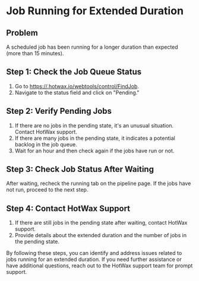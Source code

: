 # Job Running for Extended Duration

## Problem

A scheduled job has been running for a longer duration than expected (more than 15 minutes).

## Step 1: Check the Job Queue Status

1. Go to [https://<instanceName>.hotwax.io/webtools/control/FindJob](https://<instanceName>.hotwax.io/webtools/control/FindJob).
2. Navigate to the status field and click on "Pending."

## Step 2: Verify Pending Jobs

1. If there are no jobs in the pending state, it's an unusual situation. Contact HotWax support.
2. If there are many jobs in the pending state, it indicates a potential backlog in the job queue.
3. Wait for an hour and then check again if the jobs have run or not.

## Step 3: Check Job Status After Waiting

After waiting, recheck the running tab on the pipeline page. If the jobs have not run, proceed to the next step.

## Step 4: Contact HotWax Support

1. If there are still jobs in the pending state after waiting, contact HotWax support.
2. Provide details about the extended duration and the number of jobs in the pending state.

By following these steps, you can identify and address issues related to jobs running for an extended duration. If you need further assistance or have additional questions, reach out to the HotWax support team for prompt support.
